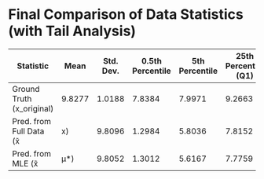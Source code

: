 # Final Comparison of Data Statistics (with Tail Analysis)

| Statistic | Mean | Std. Dev. | 0.5th Percentile | 5th Percentile | 25th Percentile (Q1) | Median (50th) | 75th Percentile (Q3) | 95th Percentile | 99.5th Percentile |
|---|---|---|---|---|---|---|---|---|---|
| Ground Truth (x_original) | 9.8277 | 1.0188 | 7.8384 | 7.9971 | 9.2663 | 9.6296 | 10.4880 | 11.4809 | 11.9792 |
| Pred. from Full Data (x̃|x) | 9.8096 | 1.2984 | 5.8036 | 7.8152 | 9.0662 | 9.8053 | 10.5334 | 11.8551 | 13.8941 |
| Pred. from MLE (x̃|μ*) | 9.8052 | 1.3012 | 5.6167 | 7.7759 | 9.0777 | 9.8139 | 10.5164 | 11.8689 | 13.9661 |